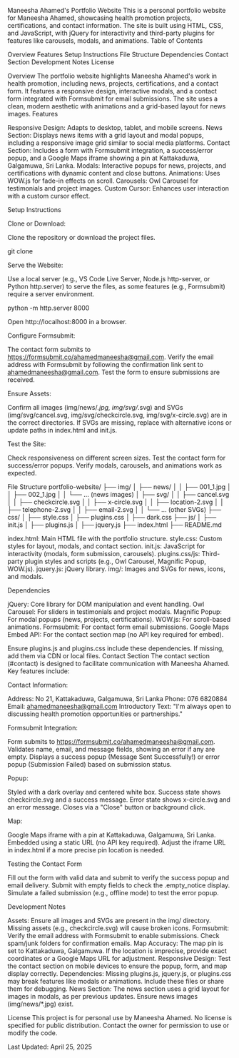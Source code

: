 Maneesha Ahamed's Portfolio Website
This is a personal portfolio website for Maneesha Ahamed, showcasing health promotion projects, certifications, and contact information. The site is built using HTML, CSS, and JavaScript, with jQuery for interactivity and third-party plugins for features like carousels, modals, and animations.
Table of Contents

Overview
Features
Setup Instructions
File Structure
Dependencies
Contact Section
Development Notes
License

Overview
The portfolio website highlights Maneesha Ahamed's work in health promotion, including news, projects, certifications, and a contact form. It features a responsive design, interactive modals, and a contact form integrated with Formsubmit for email submissions. The site uses a clean, modern aesthetic with animations and a grid-based layout for news images.
Features

Responsive Design: Adapts to desktop, tablet, and mobile screens.
News Section: Displays news items with a grid layout and modal popups, including a responsive image grid similar to social media platforms.
Contact Section: Includes a form with Formsubmit integration, a success/error popup, and a Google Maps iframe showing a pin at Kattakaduwa, Galgamuwa, Sri Lanka.
Modals: Interactive popups for news, projects, and certifications with dynamic content and close buttons.
Animations: Uses WOW.js for fade-in effects on scroll.
Carousels: Owl Carousel for testimonials and project images.
Custom Cursor: Enhances user interaction with a custom cursor effect.

Setup Instructions

Clone or Download:

Clone the repository or download the project files.

git clone <repository-url>


Serve the Website:

Use a local server (e.g., VS Code Live Server, Node.js http-server, or Python http.server) to serve the files, as some features (e.g., Formsubmit) require a server environment.

python -m http.server 8000


Open http://localhost:8000 in a browser.


Configure Formsubmit:

The contact form submits to https://formsubmit.co/ahamedmaneesha@gmail.com. Verify the email address with Formsubmit by following the confirmation link sent to ahamedmaneesha@gmail.com.
Test the form to ensure submissions are received.


Ensure Assets:

Confirm all images (img/news/*.jpg, img/svg/*.svg) and SVGs (img/svg/cancel.svg, img/svg/checkcircle.svg, img/svg/x-circle.svg) are in the correct directories.
If SVGs are missing, replace with alternative icons or update paths in index.html and init.js.


Test the Site:

Check responsiveness on different screen sizes.
Test the contact form for success/error popups.
Verify modals, carousels, and animations work as expected.



File Structure
portfolio-website/
├── img/
│   ├── news/
│   │   ├── 001_1.jpg
│   │   ├── 002_1.jpg
│   │   └── ... (news images)
│   ├── svg/
│   │   ├── cancel.svg
│   │   ├── checkcircle.svg
│   │   ├── x-circle.svg
│   │   ├── location-2.svg
│   │   ├── telephone-2.svg
│   │   ├── email-2.svg
│   │   └── ... (other SVGs)
├── css/
│   ├── style.css
│   ├── plugins.css
│   ├── dark.css
├── js/
│   ├── init.js
│   ├── plugins.js
│   ├── jquery.js
├── index.html
├── README.md


index.html: Main HTML file with the portfolio structure.
style.css: Custom styles for layout, modals, and contact section.
init.js: JavaScript for interactivity (modals, form submission, carousels).
plugins.css/js: Third-party plugin styles and scripts (e.g., Owl Carousel, Magnific Popup, WOW.js).
jquery.js: jQuery library.
img/: Images and SVGs for news, icons, and modals.

Dependencies

jQuery: Core library for DOM manipulation and event handling.
Owl Carousel: For sliders in testimonials and project modals.
Magnific Popup: For modal popups (news, projects, certifications).
WOW.js: For scroll-based animations.
Formsubmit: For contact form email submissions.
Google Maps Embed API: For the contact section map (no API key required for embed).

Ensure plugins.js and plugins.css include these dependencies. If missing, add them via CDN or local files.
Contact Section
The contact section (#contact) is designed to facilitate communication with Maneesha Ahamed. Key features include:

Contact Information:

Address: No 21, Kattakaduwa, Galgamuwa, Sri Lanka
Phone: 076 6820884
Email: ahamedmaneesha@gmail.com
Introductory Text: "I'm always open to discussing health promotion opportunities or partnerships."


Formsubmit Integration:

Form submits to https://formsubmit.co/ahamedmaneesha@gmail.com.
Validates name, email, and message fields, showing an error if any are empty.
Displays a success popup (Message Sent Successfully!) or error popup (Submission Failed) based on submission status.


Popup:

Styled with a dark overlay and centered white box.
Success state shows checkcircle.svg and a success message.
Error state shows x-circle.svg and an error message.
Closes via a "Close" button or background click.


Map:

Google Maps iframe with a pin at Kattakaduwa, Galgamuwa, Sri Lanka.
Embedded using a static URL (no API key required).
Adjust the iframe URL in index.html if a more precise pin location is needed.



Testing the Contact Form

Fill out the form with valid data and submit to verify the success popup and email delivery.
Submit with empty fields to check the .empty_notice display.
Simulate a failed submission (e.g., offline mode) to test the error popup.

Development Notes

Assets: Ensure all images and SVGs are present in the img/ directory. Missing assets (e.g., checkcircle.svg) will cause broken icons.
Formsubmit: Verify the email address with Formsubmit to enable submissions. Check spam/junk folders for confirmation emails.
Map Accuracy: The map pin is set to Kattakaduwa, Galgamuwa. If the location is imprecise, provide exact coordinates or a Google Maps URL for adjustment.
Responsive Design: Test the contact section on mobile devices to ensure the popup, form, and map display correctly.
Dependencies: Missing plugins.js, jquery.js, or plugins.css may break features like modals or animations. Include these files or share them for debugging.
News Section: The news section uses a grid layout for images in modals, as per previous updates. Ensure news images (img/news/*.jpg) exist.

License
This project is for personal use by Maneesha Ahamed. No license is specified for public distribution. Contact the owner for permission to use or modify the code.

Last Updated: April 25, 2025
